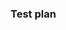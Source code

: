 <!-- Please make sure to provide a meaningful title to your PR. Do not keep the default title. -->
<!-- Use the following GitHub keyword if your PR completely resolves an issue: "Fixes #123" -->
<!-- Use the following Waffle keyword if your PR is related to an issue: "Connects to #123" -->

### Test plan
<!-- Describe how you tested this PR, and how you will test the feature after it's merged. -->

<!-- Add notes to highlight the feature when it's released/demoed. Uncomment the headings below:
### Release notes -->

<!-- Describe any special instructions to the operator who will deploy your code to staging and production. Uncomment below:
### Deployment instructions & migrations -->
